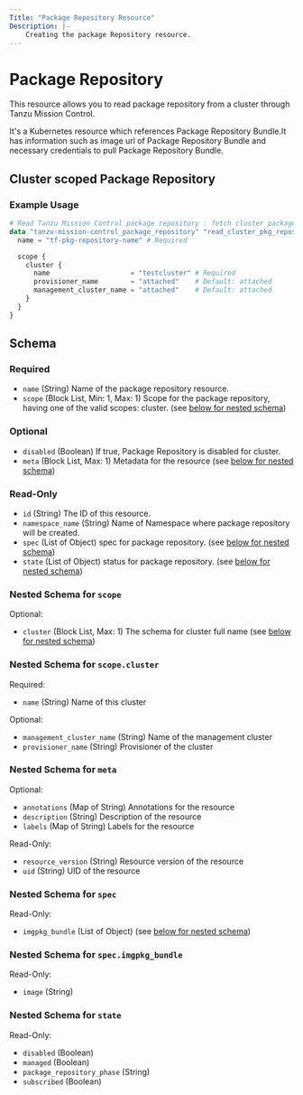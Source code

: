 ```yaml
---
Title: "Package Repository Resource"
Description: |-
    Creating the package Repository resource.
---
```


# Package Repository

This resource allows you to read package repository from a cluster through Tanzu Mission Control.

It's a Kubernetes resource which references Package Repository Bundle.It has information such as image url of Package Repository Bundle and necessary credentials to pull Package Repository Bundle.

[package-repository]: https://techdocs.broadcom.com/us/en/vmware-tanzu/standalone-components/tanzu-mission-control/1-4/tanzu-mission-control-documentation/tanzumc-using-GUID-E0168103-7A6F-4C07-8768-19D9B1EB4EFA.html


## Cluster scoped Package Repository

### Example Usage

```terraform
# Read Tanzu Mission Control package repository : fetch cluster package repository details
data "tanzu-mission-control_package_repository" "read_cluster_pkg_repository" {
  name = "tf-pkg-repository-name" # Required

  scope {
    cluster {
      name                    = "testcluster" # Required
      provisioner_name        = "attached"    # Default: attached
      management_cluster_name = "attached"    # Default: attached
    }
  }
}
```
<!-- schema generated by tfplugindocs -->
## Schema

### Required

- `name` (String) Name of the package repository resource.
- `scope` (Block List, Min: 1, Max: 1) Scope for the package repository, having one of the valid scopes: cluster. (see [below for nested schema](#nestedblock--scope))

### Optional

- `disabled` (Boolean) If true, Package Repository is disabled for cluster.
- `meta` (Block List, Max: 1) Metadata for the resource (see [below for nested schema](#nestedblock--meta))

### Read-Only

- `id` (String) The ID of this resource.
- `namespace_name` (String) Name of Namespace where package repository will be created.
- `spec` (List of Object) spec for package repository. (see [below for nested schema](#nestedatt--spec))
- `state` (List of Object) status for package repository. (see [below for nested schema](#nestedatt--state))

<a id="nestedblock--scope"></a>
### Nested Schema for `scope`

Optional:

- `cluster` (Block List, Max: 1) The schema for cluster full name (see [below for nested schema](#nestedblock--scope--cluster))

<a id="nestedblock--scope--cluster"></a>
### Nested Schema for `scope.cluster`

Required:

- `name` (String) Name of this cluster

Optional:

- `management_cluster_name` (String) Name of the management cluster
- `provisioner_name` (String) Provisioner of the cluster



<a id="nestedblock--meta"></a>
### Nested Schema for `meta`

Optional:

- `annotations` (Map of String) Annotations for the resource
- `description` (String) Description of the resource
- `labels` (Map of String) Labels for the resource

Read-Only:

- `resource_version` (String) Resource version of the resource
- `uid` (String) UID of the resource


<a id="nestedatt--spec"></a>
### Nested Schema for `spec`

Read-Only:

- `imgpkg_bundle` (List of Object) (see [below for nested schema](#nestedobjatt--spec--imgpkg_bundle))

<a id="nestedobjatt--spec--imgpkg_bundle"></a>
### Nested Schema for `spec.imgpkg_bundle`

Read-Only:

- `image` (String)



<a id="nestedatt--state"></a>
### Nested Schema for `state`

Read-Only:

- `disabled` (Boolean)
- `managed` (Boolean)
- `package_repository_phase` (String)
- `subscribed` (Boolean)